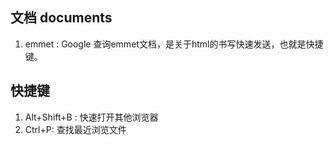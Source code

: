 ## 文档 documents

1. emmet : Google 查询emmet文档，是关于html的书写快速发送，也就是快捷键。


## 快捷键

1. Alt+Shift+B : 快速打开其他浏览器
2. Ctrl+P: 查找最近浏览文件